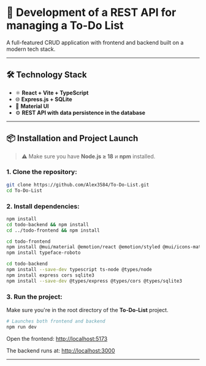 # 📌 Development of a REST API for managing a To-Do List

A full-featured CRUD application with frontend and backend built on a modern tech stack.

---

## 🛠️ Technology Stack

- ⚛️ **React + Vite + TypeScript** 
- 🌐 **Express.js + SQLite**
- 💄 **Material UI**
- ⚙️ **REST API with data persistence in the database**

---

## 📦 Installation and Project Launch

> ⚠️ Make sure you have **Node.js ≥ 18** и **npm** installed.

### 1. Clone the repository:

```bash
git clone https://github.com/Alex3584/To-Do-List.git
cd To-Do-List
```

### 2. Install dependencies:

``` bash
npm install
cd todo-backend && npm install
cd ../todo-frontend && npm install
```

``` bash
cd todo-frontend
npm install @mui/material @emotion/react @emotion/styled @mui/icons-material
npm install typeface-roboto
```

``` bash
cd todo-backend
npm install --save-dev typescript ts-node @types/node
npm install express cors sqlite3
npm install --save-dev @types/express @types/cors @types/sqlite3
```

### 3. Run the project:

Make sure you're in the root directory of the **To-Do-List** project.

```bash
# Launches both frontend and backend
npm run dev
```

Open the frontend: <http://localhost:5173>

The backend runs at: <http://localhost:3000>

---
